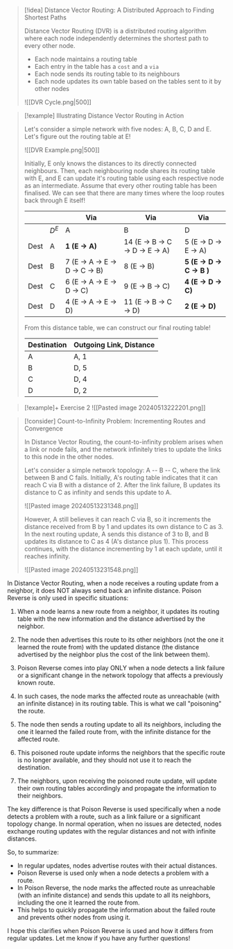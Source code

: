 > [!idea] Distance Vector Routing: A Distributed Approach to Finding Shortest Paths
> 
> Distance Vector Routing (DVR) is a distributed routing algorithm where each node independently determines the shortest path to every other node.
> - Each node maintains a routing table
> - Each entry in the table has a `cost` and a `via`
> - Each node sends its routing table to its neighbours
> - Each node updates its own table based on the tables sent to it by other nodes
> 
> ![[DVR Cycle.png|500]]

> [!example] Illustrating Distance Vector Routing in Action
>
> Let's consider a simple network with five nodes: A, B, C, D and E. Let's figure out the routing table at E!
>
>![[DVR Example.png|500]]
>
> Initially, E only knows the distances to its directly connected neighbours. Then, each neighbouring node shares its routing table with E, and E can update it's routing table using each respective node as an intermediate. Assume that every other routing table has been finalised. We can see that there are many times where the loop routes back through E itself!
>
>| | | Via | Via | Via |
>| ---- | ----- | ------------------------------ | -------------------------------- | ----------------------------- |
>| | $D^E$ | A | B | D |
>| Dest | A | **1 (E -> A)** | 14 (E -> B -> C -> D -> E -> A) | 5 (E -> D -> E -> A) |
>| Dest | B | 7 (E -> A -> E -> D -> C -> B) | 8 (E -> B) | **5** **(E -> D -> C -> B )** |
>| Dest | C | 6 (E -> A -> E -> D -> C) | 9 (E -> B -> C) | **4** **(E -> D -> C)** |
>| Dest | D | 4 (E -> A -> E -> D) | 11 (E -> B -> C -> D) | **2** **(E -> D)** |
>
>From this distance table, we can construct our final routing table!
>
>| Destination | Outgoing Link, Distance |
>| ----------- | ----------------------- |
>| A | A, 1 |
>| B | D, 5 |
>| C | D, 4 |
>| D | D, 2 |


> [!example]+ Exercise 2
> ![[Pasted image 20240513222201.png]]



> [!consider] Count-to-Infinity Problem: Incrementing Routes and Convergence
>
> In Distance Vector Routing, the count-to-infinity problem arises when a link or node fails, and the network infinitely tries to update the links to this node in the other nodes. 
>
> Let's consider a simple network topology: A -- B -- C, where the link between B and C fails. Initially, A's routing table indicates that it can reach C via B with a distance of 2. After the link failure, B updates its distance to C as infinity and sends this update to A. 
> 
> ![[Pasted image 20240513231348.png]]
> 
> However, A still believes it can reach C via B, so it increments the distance received from B by 1 and updates its own distance to C as 3. In the next routing update, A sends this distance of 3 to B, and B updates its distance to C as 4 (A's distance plus 1). This process continues, with the distance incrementing by 1 at each update, until it reaches infinity.
> 
> ![[Pasted image 20240513231548.png]]




In Distance Vector Routing, when a node receives a routing update from a neighbor, it does NOT always send back an infinite distance. Poison Reverse is only used in specific situations:

1. When a node learns a new route from a neighbor, it updates its routing table with the new information and the distance advertised by the neighbor.

2. The node then advertises this route to its other neighbors (not the one it learned the route from) with the updated distance (the distance advertised by the neighbor plus the cost of the link between them).

3. Poison Reverse comes into play ONLY when a node detects a link failure or a significant change in the network topology that affects a previously known route.

4. In such cases, the node marks the affected route as unreachable (with an infinite distance) in its routing table. This is what we call "poisoning" the route.

5. The node then sends a routing update to all its neighbors, including the one it learned the failed route from, with the infinite distance for the affected route.

6. This poisoned route update informs the neighbors that the specific route is no longer available, and they should not use it to reach the destination.

7. The neighbors, upon receiving the poisoned route update, will update their own routing tables accordingly and propagate the information to their neighbors.

The key difference is that Poison Reverse is used specifically when a node detects a problem with a route, such as a link failure or a significant topology change. In normal operation, when no issues are detected, nodes exchange routing updates with the regular distances and not with infinite distances.

So, to summarize:
- In regular updates, nodes advertise routes with their actual distances.
- Poison Reverse is used only when a node detects a problem with a route.
- In Poison Reverse, the node marks the affected route as unreachable (with an infinite distance) and sends this update to all its neighbors, including the one it learned the route from.
- This helps to quickly propagate the information about the failed route and prevents other nodes from using it.

I hope this clarifies when Poison Reverse is used and how it differs from regular updates. Let me know if you have any further questions!
